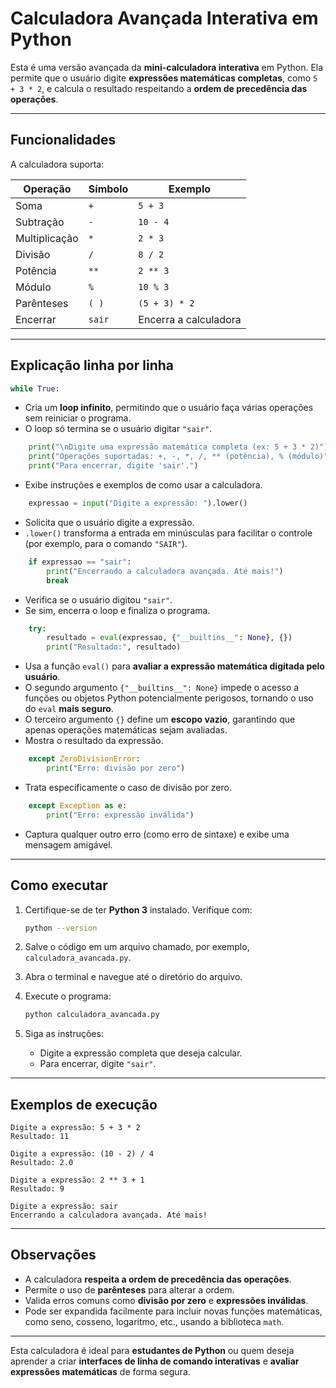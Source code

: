 
# Calculadora Avançada Interativa em Python

Esta é uma versão avançada da **mini-calculadora interativa** em Python. Ela permite que o usuário digite **expressões matemáticas completas**, como `5 + 3 * 2`, e calcula o resultado respeitando a **ordem de precedência das operações**.

---

## Funcionalidades

A calculadora suporta:

| Operação | Símbolo | Exemplo |
|----------|---------|---------|
| Soma | `+` | `5 + 3` |
| Subtração | `-` | `10 - 4` |
| Multiplicação | `*` | `2 * 3` |
| Divisão | `/` | `8 / 2` |
| Potência | `**` | `2 ** 3` |
| Módulo | `%` | `10 % 3` |
| Parênteses | `( )` | `(5 + 3) * 2` |
| Encerrar | `sair` | Encerra a calculadora |

---

## Explicação linha por linha

```python
while True:
````

* Cria um **loop infinito**, permitindo que o usuário faça várias operações sem reiniciar o programa.
* O loop só termina se o usuário digitar `"sair"`.

```python
    print("\nDigite uma expressão matemática completa (ex: 5 + 3 * 2)")
    print("Operações suportadas: +, -, *, /, ** (potência), % (módulo)")
    print("Para encerrar, digite 'sair'.")
```

* Exibe instruções e exemplos de como usar a calculadora.

```python
    expressao = input("Digite a expressão: ").lower()
```

* Solicita que o usuário digite a expressão.
* `.lower()` transforma a entrada em minúsculas para facilitar o controle (por exemplo, para o comando `"SAIR"`).

```python
    if expressao == "sair":
        print("Encerrando a calculadora avançada. Até mais!")
        break
```

* Verifica se o usuário digitou `"sair"`.
* Se sim, encerra o loop e finaliza o programa.

```python
    try:
        resultado = eval(expressao, {"__builtins__": None}, {})
        print("Resultado:", resultado)
```

* Usa a função `eval()` para **avaliar a expressão matemática digitada pelo usuário**.
* O segundo argumento `{"__builtins__": None}` impede o acesso a funções ou objetos Python potencialmente perigosos, tornando o uso do `eval` **mais seguro**.
* O terceiro argumento `{}` define um **escopo vazio**, garantindo que apenas operações matemáticas sejam avaliadas.
* Mostra o resultado da expressão.

```python
    except ZeroDivisionError:
        print("Erro: divisão por zero")
```

* Trata especificamente o caso de divisão por zero.

```python
    except Exception as e:
        print("Erro: expressão inválida")
```

* Captura qualquer outro erro (como erro de sintaxe) e exibe uma mensagem amigável.

---

## Como executar

1. Certifique-se de ter **Python 3** instalado.
   Verifique com:

   ```bash
   python --version
   ```

2. Salve o código em um arquivo chamado, por exemplo, `calculadora_avancada.py`.

3. Abra o terminal e navegue até o diretório do arquivo.

4. Execute o programa:

   ```bash
   python calculadora_avancada.py
   ```

5. Siga as instruções:

   * Digite a expressão completa que deseja calcular.
   * Para encerrar, digite `"sair"`.

---

## Exemplos de execução

```
Digite a expressão: 5 + 3 * 2
Resultado: 11

Digite a expressão: (10 - 2) / 4
Resultado: 2.0

Digite a expressão: 2 ** 3 + 1
Resultado: 9

Digite a expressão: sair
Encerrando a calculadora avançada. Até mais!
```

---

## Observações

* A calculadora **respeita a ordem de precedência das operações**.
* Permite o uso de **parênteses** para alterar a ordem.
* Valida erros comuns como **divisão por zero** e **expressões inválidas**.
* Pode ser expandida facilmente para incluir novas funções matemáticas, como seno, cosseno, logaritmo, etc., usando a biblioteca `math`.

---

Esta calculadora é ideal para **estudantes de Python** ou quem deseja aprender a criar **interfaces de linha de comando interativas** e **avaliar expressões matemáticas** de forma segura.

```

